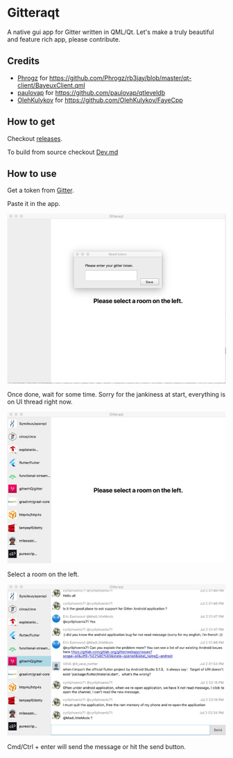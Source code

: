 # Gitteraqt

A native gui app for Gitter written in QML/Qt. Let's make a truly beautiful and feature rich app, please contribute.

## Credits
- [Phrogz](https://github.com/Phrogz) for https://github.com/Phrogz/rb3jay/blob/master/qt-client/BayeuxClient.qml
- [paulovap](https://github.com/paulovap) for https://github.com/paulovap/qtleveldb
- [OlehKulykov](https://github.com/OlehKulykov) for https://github.com/OlehKulykov/FayeCpp

## How to get

Checkout [releases](https://github.com/eklavya/Gitteraqt/releases).

To build from source checkout [Dev.md](Dev.md)

## How to use

Get a token from [Gitter](https://developer.gitter.im).

Paste it in the app.

![Token Screen](screenshots/token.jpeg)

Once done, wait for some time. Sorry for the jankiness at start, everything is on UI thread right now.

![Start Screen](screenshots/rooms.jpeg)

Select a room on the left.

![Chat Screen](screenshots/chat.jpeg)

Cmd/Ctrl + enter will send the message or hit the send button.

